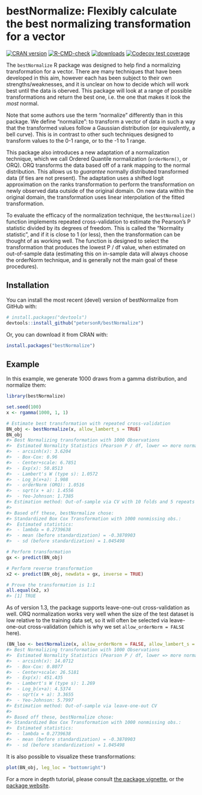 
<!-- README.md is generated from README.Rmd. Please edit that file -->

# bestNormalize: Flexibly calculate the best normalizing transformation for a vector

[![CRAN
version](https://www.r-pkg.org/badges/version/bestNormalize)](https://cran.r-project.org/package=bestNormalize)
[![R-CMD-check](https://github.com/petersonR/bestNormalize/workflows/R-CMD-check/badge.svg)](https://github.com/petersonR/bestNormalize/actions)
[![downloads](https://cranlogs.r-pkg.org/badges/bestNormalize)](https://cran.r-project.org/package=bestNormalize)
[![Codecov test
coverage](https://codecov.io/gh/petersonR/bestNormalize/branch/master/graph/badge.svg)](https://codecov.io/gh/petersonR/bestNormalize?branch=master)

The `bestNormalize` R package was designed to help find a normalizing
transformation for a vector. There are many techniques that have been
developed in this aim, however each has been subject to their own
strengths/weaknesses, and it is unclear on how to decide which will work
best until the data is oberved. This package will look at a range of
possible transformations and return the best one, i.e. the one that
makes it look the *most* normal.

Note that some authors use the term “normalize” differently than in this
package. We define “normalize”: to transform a vector of data in such a
way that the transformed values follow a Gaussian distribution (or
equivalently, a bell curve). This is in contrast to other such
techniques designed to transform values to the 0-1 range, or to the -1
to 1 range.

This package also introduces a new adaptation of a normalization
technique, which we call Ordered Quantile normalization (`orderNorm()`,
or ORQ). ORQ transforms the data based off of a rank mapping to the
normal distribution. This allows us to *guarantee* normally distributed
transformed data (if ties are not present). The adaptation uses a
shifted logit approximation on the ranks transformation to perform the
transformation on newly observed data outside of the original domain. On
new data within the original domain, the transformation uses linear
interpolation of the fitted transformation.

To evaluate the efficacy of the normalization technique, the
`bestNormalize()` function implements repeated cross-validation to
estimate the Pearson’s P statistic divided by its degrees of freedom.
This is called the “Normality statistic”, and if it is close to 1 (or
less), then the transformation can be thought of as working well. The
function is designed to select the transformation that produces the
lowest P / df value, when estimated on out-of-sample data (estimating
this on in-sample data will always choose the orderNorm technique, and
is generally not the main goal of these procedures).

## Installation

You can install the most recent (devel) version of bestNormalize from
GitHub with:

``` r
# install.packages("devtools")
devtools::install_github("petersonR/bestNormalize")
```

Or, you can download it from CRAN with:

``` r
install.packages("bestNormalize")
```

## Example

In this example, we generate 1000 draws from a gamma distribution, and
normalize them:

``` r
library(bestNormalize)
```

``` r
set.seed(100)
x <- rgamma(1000, 1, 1)

# Estimate best transformation with repeated cross-validation
BN_obj <- bestNormalize(x, allow_lambert_s = TRUE)
BN_obj
#> Best Normalizing transformation with 1000 Observations
#>  Estimated Normality Statistics (Pearson P / df, lower => more normal):
#>  - arcsinh(x): 3.6204
#>  - Box-Cox: 0.96
#>  - Center+scale: 6.7851
#>  - Exp(x): 50.8513
#>  - Lambert's W (type s): 1.0572
#>  - Log_b(x+a): 1.908
#>  - orderNorm (ORQ): 1.0516
#>  - sqrt(x + a): 1.4556
#>  - Yeo-Johnson: 1.7385
#> Estimation method: Out-of-sample via CV with 10 folds and 5 repeats
#>  
#> Based off these, bestNormalize chose:
#> Standardized Box Cox Transformation with 1000 nonmissing obs.:
#>  Estimated statistics:
#>  - lambda = 0.2739638 
#>  - mean (before standardization) = -0.3870903 
#>  - sd (before standardization) = 1.045498

# Perform transformation
gx <- predict(BN_obj)

# Perform reverse transformation
x2 <- predict(BN_obj, newdata = gx, inverse = TRUE)

# Prove the transformation is 1:1
all.equal(x2, x)
#> [1] TRUE
```

As of version 1.3, the package supports leave-one-out cross-validation
as well. ORQ normalization works very well when the size of the test
dataset is low relative to the training data set, so it will often be
selected via leave-one-out cross-validation (which is why we set
`allow_orderNorm = FALSE` here).

``` r
(BN_loo <- bestNormalize(x, allow_orderNorm = FALSE, allow_lambert_s = TRUE, loo = TRUE))
#> Best Normalizing transformation with 1000 Observations
#>  Estimated Normality Statistics (Pearson P / df, lower => more normal):
#>  - arcsinh(x): 14.0712
#>  - Box-Cox: 0.8077
#>  - Center+scale: 26.5181
#>  - Exp(x): 451.435
#>  - Lambert's W (type s): 1.269
#>  - Log_b(x+a): 4.5374
#>  - sqrt(x + a): 3.3655
#>  - Yeo-Johnson: 5.7997
#> Estimation method: Out-of-sample via leave-one-out CV
#>  
#> Based off these, bestNormalize chose:
#> Standardized Box Cox Transformation with 1000 nonmissing obs.:
#>  Estimated statistics:
#>  - lambda = 0.2739638 
#>  - mean (before standardization) = -0.3870903 
#>  - sd (before standardization) = 1.045498
```

It is also possible to visualize these transformations:

``` r
plot(BN_obj, leg_loc = "bottomright")
```

For a more in depth tutorial, please consult [the package
vignette](https://CRAN.R-project.org/package=bestNormalize/vignettes/bestNormalize.html),
or the [package website](https://petersonr.github.io/bestNormalize).
